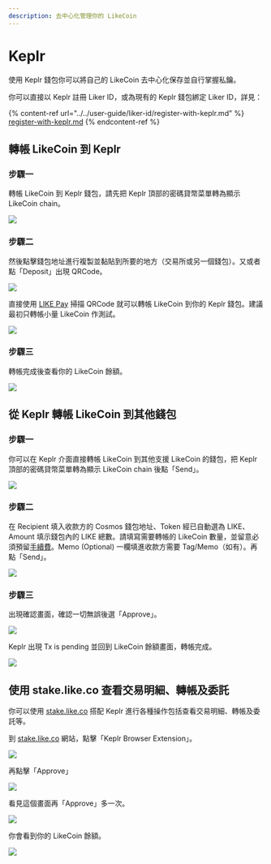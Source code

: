 ```yaml
---
description: 去中心化管理你的 LikeCoin
---
```


# Keplr

使用 Keplr 錢包你可以將自己的 LikeCoin 去中心化保存並自行掌握私鑰。

你可以直接以 Keplr 註冊 Liker ID，或為現有的 Keplr 錢包綁定 Liker ID，詳見：

{% content-ref url="../../user-guide/liker-id/register-with-keplr.md" %}
[register-with-keplr.md](../../user-guide/liker-id/register-with-keplr.md)
{% endcontent-ref %}

## 轉帳 LikeCoin 到 Keplr

### 步驟一

轉帳 LikeCoin 到 Keplr 錢包，請先把 Keplr 頂部的密碼貸幣菜單轉為顯示 LikeCoin chain。

![](<../../.gitbook/assets/keplr-liker-id-07 (1).png>)

### 步驟二

然後點擊錢包地址進行複製並黏貼到所要的地方（交易所或另一個錢包）。又或者點「Deposit」出現 QRCode。

![](../../.gitbook/assets/keplr05.png)

直接使用 [LIKE Pay](like-pay.md) 掃描 QRCode 就可以轉帳 LikeCoin 到你的 Keplr 錢包。建議最初只轉帳小量 LikeCoin 作測試。

![](../../.gitbook/assets/keplr05dot5.png)

### 步驟三

轉帳完成後查看你的 LikeCoin 餘額。

![](../../.gitbook/assets/keplr-liker-id-08.png)

## 從 Keplr 轉帳 LikeCoin 到其他錢包

### 步驟一

你可以在 Keplr 介面直接轉帳 LikeCoin 到其他支援 LikeCoin 的錢包，把 Keplr 頂部的密碼貸幣菜單轉為顯示 LikeCoin chain 後點「Send」。

![](../../.gitbook/assets/keplr10.png)

### 步驟二

在 Recipient 填入收款方的 Cosmos 錢包地址、Token 經已自動選為 LIKE、Amount 填示錢包內的 LIKE 總數。請填寫需要轉帳的 LikeCoin 數量，並留意必須預留[手續費](transaction-fee.md)。Memo (Optional) 一欄填進收款方需要 Tag/Memo（如有）。再點「Send」。

![](../../.gitbook/assets/keplr11.png)

### 步驟三

出現確認畫面，確認一切無誤後選「Approve」。

![](../../.gitbook/assets/keplr12.png)

Keplr 出現 Tx is pending 並回到 LikeCoin 餘額畫面，轉帳完成。

![](../../.gitbook/assets/keplr13.png)

## 使用 stake.like.co 查看交易明細、轉帳及委託

你可以使用 [stake.like.co](http://stake.like.co) 搭配 Keplr 進行各種操作包括查看交易明細、轉帳及委託等。

到 [stake.like.co](http://stake.like.co) 網站，點擊「Keplr Browser Extension」。

![](../../.gitbook/assets/keplr06.png)

再點擊「Approve」

![](../../.gitbook/assets/keplr07.png)

看見這個畫面再「Approve」多一次。

![](../../.gitbook/assets/keplr08.png)

你會看到你的 LikeCoin 餘額。

![](../../.gitbook/assets/keplr09.png)
